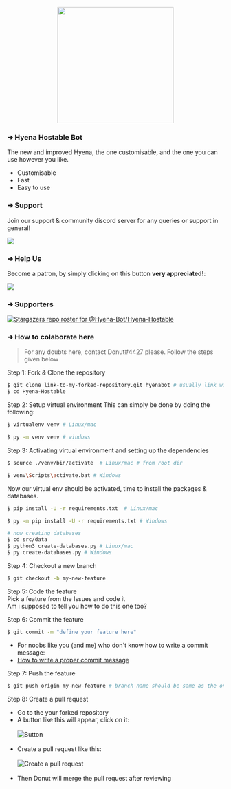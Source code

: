 <p align="center">
    <img src="https://i.ibb.co/8Ktgg0t/hyena-simple-golden.png" width="270" height="270"/>
</p>

### ➜ Hyena Hostable Bot

The new and improved Hyena, the one customisable, and the one you can use however you like. 

- Customisable
- Fast
- Easy to use

### ➜ Support
Join our support & community discord server for any queries or support in general!

[![](https://i.ibb.co/Y3kq58Z/Untitled.png)](https://discord.gg/cHYWdK5GNt)

### ➜ Help Us
Become a patron, by simply clicking on this button **very appreciated!**:

[![](https://c5.patreon.com/external/logo/become_a_patron_button.png)](https://www.patreon.com/hyenabot)

### ➜ Supporters
[![Stargazers repo roster for @Hyena-Bot/Hyena-Hostable](https://reporoster.com/stars/Hyena-Bot/Hyena-Hostable)](https://github.com/Hyena-Bot/Hyena-Hostable/stargazers)

### ➜ How to colaborate here

> For any doubts here, contact Donut#4427 please.
> Follow the steps given below

Step 1: Fork & Clone the repository

```sh
$ git clone link-to-my-forked-repository.git hyenabot # usually link will be https://github.com/YourUserName/Hyena-Hostable
$ cd Hyena-Hostable
```

Step 2: Setup virtual environment
This can simply be done by doing the following:

```sh
$ virtualenv venv # Linux/mac

$ py -m venv venv # windows
```

Step 3: Activating virtual environment and setting up the dependencies

```sh
$ source ./venv/bin/activate  # Linux/mac # from root dir

$ venv\Scripts\activate.bat # Windows
```
Now our virtual env should be activated, time to install the packages & databases.
```sh
$ pip install -U -r requirements.txt  # Linux/mac

$ py -m pip install -U -r requirements.txt # Windows

# now creating databases
$ cd src/data
$ python3 create-databases.py # Linux/mac
$ py create-databases.py # Windows
```

Step 4: Checkout a new branch

```sh
$ git checkout -b my-new-feature
```

Step 5: Code the feature
<br/>
Pick a feature from the Issues and code it
<br/>
Am i supposed to tell you how to do this one too?

Step 6: Commit the feature

```sh
$ git commit -m "define your feature here"
```

- For noobs like you (and me) who don't know how to write a commit message:
  <br/>
- [How to write a proper commit message](https://gist.github.com/develar/273e2eb938792cf5f86451fbac2bcd51)

Step 7: Push the feature

```sh
$ git push origin my-new-feature # branch name should be same as the one you checked out
```

Step 8: Create a pull request

- Go to the your forked repository
- A button like this will appear, click on it:
  <br/><br/>
  ![Button](https://i.ibb.co/jhQNdYX/Screenshot-2021-07-30-at-2-45-15-PM.png)
  <br/><br/>
- Create a pull request like this:
  <br/><br/>
  ![Create a pull request](https://i.ibb.co/4WSCYnZ/Screenshot-2021-07-30-at-2-45-43-PM.png)
  <br/><br/>
- Then Donut will merge the pull request after reviewing
